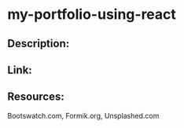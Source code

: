# my-portfolio-using-react

## Description:

## Link:

## Resources:

Bootswatch.com, Formik.org, Unsplashed.com
